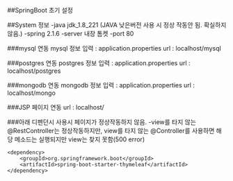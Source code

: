 ##SpringBoot 초기 설정

##System 정보
	-java 
	jdk_1.8_221
	(JAVA 낮은버전 사용 시 정상 작동안 됨. 확실하지 않음.)
	-spring
	2.1.6
	-server
	내장 톰켓 
	-port
	80

###mysql 연동
	mysql 정보 입력 : application.properties 
	url : localhost/mysql
	
###postgres 연동
	postgres 정보 입력 : application.properties 
	url : localhost/postgres
	
###mongodb 연동
	mongodb 정보 입력 : application.properties 
	url : localhost/mongo
	
###JSP 페이지 연동
	url : localhost/
	
	
###아래 디펜던시 사용시 페이지가 정상작동하지 않음.
	-view를 타지 않는 @RestController는 정상작동하지만, 
	view를 타지 않는 @Controller를 사용하면 해당 메소드는 실행되지만 view는 찾지 못함(500 error)
	
	<dependency>
		<groupId>org.springframework.boot</groupId>
		<artifactId>spring-boot-starter-thymeleaf</artifactId>
	</dependency>

	
